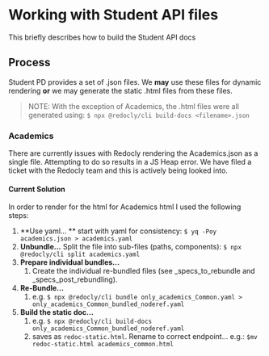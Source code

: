 # Working with Student API files
This briefly describes how to build the Student API docs

## Process 
Student PD provides a set of .json files. We **may** use these files for dynamic rendering **or** we may generate the static .html files from these files.

> NOTE: With the exception of Academics, the .html files were all generated using:
`$ npx @redocly/cli build-docs <filename>.json
`

### Academics
There are currently issues with Redocly rendering the Academics.json as a single file. Attempting to do so results in a JS Heap error. We have filed a ticket with the Redocly team and this is actively being looked into. 

#### Current Solution
In order to render for the html for Academics html I used the following steps:

1. **Use yaml... ** start with yaml for consistency: `$ yq -Poy academics.json > academics.yaml`
2. **Unbundle...** Split the file into sub-files (paths, components): `$ npx @redocly/cli split academics.yaml`
3. **Prepare individual bundles...** 
   1. Create the individual re-bundled files (see _specs_to_rebundle and _specs_post_rebundling).
4. **Re-Bundle...**
   1.  e.g. `$ npx @redocly/cli bundle only_academics_Common.yaml > only_academics_Common_bundled_noderef.yaml`
5.  **Build the static doc...**
    1. e.g. `$ npx @redocly/cli build-docs only_academics_Common_bundled_noderef.yaml`
    2. saves as `redoc-static.html`. Rename to correct endpoint... 
    e.g.: `$mv redoc-static.html academics_common.html`